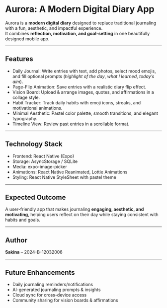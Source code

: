 # Aurora: A Modern Digital Diary App  

Aurora is a **modern digital diary** designed to replace traditional journaling with a fun, aesthetic, and impactful experience.  
It combines **reflection, motivation, and goal-setting** in one beautifully designed mobile app.  

---

## Features  

- Daily Journal: Write entries with text, add photos, select mood emojis, and fill optional prompts (*highlight of the day*, *what I learned*, *today’s aim*).  
- Page-Flip Animation: Save entries with a realistic diary flip effect.  
- Vision Board: Upload & arrange images, quotes, and affirmations in a collage style.  
- Habit Tracker: Track daily habits with emoji icons, streaks, and motivational animations.  
- Minimal Aesthetic: Pastel color palette, smooth transitions, and elegant typography.  
- Timeline View: Review past entries in a scrollable format.  

---

## Technology Stack  

- Frontend: React Native (Expo)  
- Storage: AsyncStorage / SQLite  
- Media: expo-image-picker  
- Animations: React Native Reanimated, Lottie Animations  
- Styling: React Native StyleSheet with pastel theme  

---

## Expected Outcome  

A user-friendly app that makes journaling **engaging, aesthetic, and motivating**, helping users reflect on their day while staying consistent with habits and goals.  

---

## Author  

**Sakina** – 2024-B-12032006  

---

## Future Enhancements  

- Daily journaling reminders/notifications  
- AI-generated journaling prompts & insights  
- Cloud sync for cross-device access  
- Community sharing for vision boards & affirmations  
